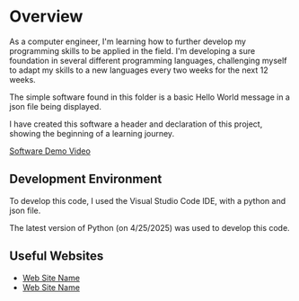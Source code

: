 # Overview

As a computer engineer, I'm learning how to further develop my programming skills to be applied in the field. I'm developing a sure foundation in several different programming languages, challenging myself to adapt my skills to a new languages every two weeks for the next 12 weeks.

The simple software found in this folder is a basic Hello World message in a json file being displayed.

I have created this software a header and declaration of this project, showing the beginning of a learning journey.

[Software Demo Video](https://youtu.be/gLrHfMBJQlY?si=cz9xQghGzenRBtP5)

## Development Environment

To develop this code, I used the Visual Studio Code IDE, with a python and json file.

The latest version of Python (on 4/25/2025) was used to develop this code.

## Useful Websites

* [Web Site Name](http://url.link.goes.here)
* [Web Site Name](http://url.link.goes.here)
